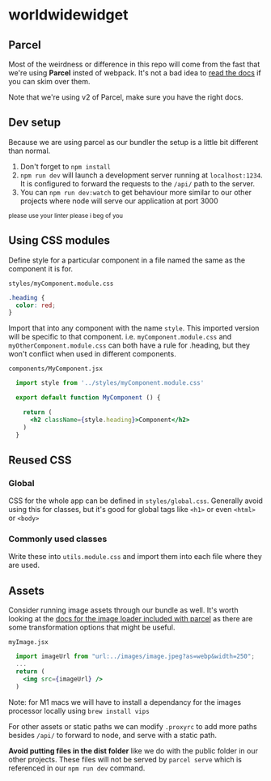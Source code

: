 # worldwidewidget

## Parcel
Most of the weirdness or difference in this repo will come from the fast that we're using **Parcel** insted of webpack. It's not a bad idea to [read the docs](https://v2.parceljs.org/getting-started/webapp/) if you can skim over them.

Note that we're using v2 of Parcel, make sure you have the right docs.

## Dev setup
Because we are using parcel as our bundler the setup is a little bit different than normal.

1. Don't forget to `npm install`
2. `npm run dev` will launch a development server running at `localhost:1234`. It is configured to forward the requests to the `/api/` path to the server.
3. You can `npm run dev:watch` to get behaviour more similar to our other projects where node will serve our application at port 3000

<sup>please use your linter please i beg of you</sup>

## Using CSS modules

Define style for a particular component in a file named the same as the component it is for.

`styles/myComponent.module.css`
```css
.heading {
  color: red;
}
```

Import that into any component with the name `style`. This imported version will be specific to that component. i.e. `myComponent.module.css` and `myOtherComponent.module.css` can both have a rule for .heading, but they won't conflict when used in different components.

`components/MyComponent.jsx`
```jsx
  import style from '../styles/myComponent.module.css'

  export default function MyComponent () {

    return (
      <h2 className={style.heading}>Component</h2>
    )
  }
```

## Reused CSS
### Global
CSS for the whole app can be defined in `styles/global.css`. Generally avoid using this for classes, but it's good for global tags like `<h1>` or even `<html>` or `<body>`

### Commonly used classes
Write these into `utils.module.css` and import them into each file where they are used.

## Assets
Consider running image assets through our bundle as well. It's worth looking at the [docs for the image loader included with parcel](https://v2.parceljs.org/recipes/image/) as there are some transformation options that might be useful.

`myImage.jsx`
```jsx
  import imageUrl from "url:../images/image.jpeg?as=webp&width=250";
  ...
  return (
    <img src={imageUrl} />
  )
```

Note: for M1 macs we will have to install a dependancy for the images processor locally using `brew install vips`

For other assets or static paths we can modify `.proxyrc` to add more paths besides `/api/` to forward to node, and serve with a static path.

**Avoid putting files in the dist folder** like we do with the public folder in our other projects. These files will not be served by `parcel serve` which is referenced in our `npm run dev` command.